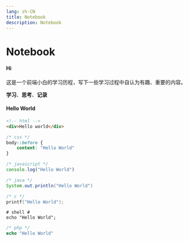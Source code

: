 ```yaml
---
lang: zh-CN
title: Notebook
description: Notebook
---
```

# Notebook

#### Hi
这是一个前端小白的学习历程，写下一些学习过程中自认为有趣、重要的内容。

**学习**、**思考**、**记录**

#### Hello World
```html
<!-- html -->
<div>Hello world</div>
```

```css
/* css */
body::before {
    content: "Hello World"
}
```

```javascript 
/* javascript */
console.log("Hello World")
```

```java
/* java */
System.out.println("Hello World")
```

```c
/* c */
printf("Hello World");
```

```shell
# shell #
echo "Hello World";
```

```php
/* php */
echo "Hello World"
```